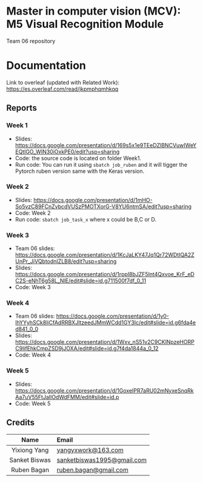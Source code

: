 # Master in computer vision (MCV): M5 Visual Recognition Module

Team 06 repository

# Documentation

Link to overleaf (updated with Related Work): https://es.overleaf.com/read/jkpmphqmhkqq

## Reports

### Week 1
* Slides: https://docs.google.com/presentation/d/169s5x1e9TEeDZlBNCVuwIWeYEQtlGO_WIN30iOxkPE0/edit?usp=sharing
* Code: the source code is located on folder Week1. 
* Run code: You can run it using `sbatch job_ruben` and it will tigger the Pytorch ruben version same with the Keras version.

### Week 2
* Slides: https://docs.google.com/presentation/d/1mHO-So5vzC89FCnZvbcdVUSzPMOTXorG-V8YU6ntmSA/edit?usp=sharing
* Code: Week 2
* Run code: `sbatch job_task_x` where x could be B,C or D.

### Week 3
* Team 06 slides: https://docs.google.com/presentation/d/1KcJaLKY47Jq1Qr72WDtIQA2ZUnPr_JiVQbtodnIZLB8/edit?usp=sharing
* Slides: https://docs.google.com/presentation/d/1rppl8bJZF5lnt4Qxvoe_KrF_eDC2S-eNhT6g58L_NlE/edit#slide=id.g711500f7df_0_11
* Code: Week 3

### Week 4
* Team 06 slides: https://docs.google.com/presentation/d/1y0-lhYYyhSCk8liCfAdRRBXJltzeedJMmWCdd1GY3Ic/edit#slide=id.g6fda4ed841_0_0
* Slides: https://docs.google.com/presentation/d/1Wxv_nS51v2C9CKlNpzeHORPC9lifEhkCmpZSD9jJOXA/edit#slide=id.g7f4da1844a_0_12
* Code: Week 4

### Week 5
* Slides: https://docs.google.com/presentation/d/1GoxeIPR7aRU02mNyxeSnqRkAa7uV55FtJaIlOdWdFMM/edit#slide=id.p
* Code: Week 5

## Credits

| Name | Email |
|:----:|:------|
| Yixiong Yang | yangyxwork@163.com |
| Sanket Biswas | sanketbiswas1995@gmail.com |
| Ruben Bagan | ruben.bagan@gmail.com |

